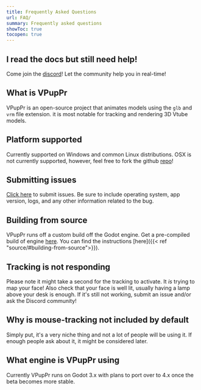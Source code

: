 ```yaml
---
title: Frequently Asked Questions
url: FAQ/
summary: Frequently asked questions
showToc: true
tocopen: true
---
```


## I read the docs but still need help!

Come join the [discord](https://discord.gg/PeHR6Tjyvn)! Let the community help you in real-time!

## What is VPupPr

VPupPr is an open-source project that animates models using the `glb` and `vrm` file extension. 
it is most notable for tracking and rendering 3D Vtube models.

## Platform supported

Currently supported on Windows and common Linux distributions. OSX is not currently supported, however,
feel free to fork the github [repo](https://github.com/virtual-puppet-project/vpuppr)!

## Submitting issues

[Click here](https://github.com/virtual-puppet-project/vpuppr/issues) to submit issues. Be sure to include
operating system, app version, logs, and any other information related to the bug.

## Building from source

VPupPr runs off a custom build off the Godot engine. Get a pre-compiled build of engine [here](https://github.com/you-win/godot/releases).
You can find the instructions [here]({{< ref "source/#building-from-source">}}).

## Tracking is not responding

Please note it might take a second for the tracking to activate. It _is_ trying to map your face! Also check that
your face is well lit, usually having a lamp above your desk is enough. If it's still not working, submit an issue
and/or ask the Discord community!

## Why is mouse-tracking not included by default

Simply put, it's a very niche thing and not a lot of people will be using it. If enough people ask about it, it might be
considered later.

## What engine is VPupPr using

Currently VPupPr runs on Godot 3.x with plans to port over to 4.x once the beta becomes more stable.